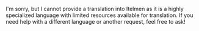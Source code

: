 I'm sorry, but I cannot provide a translation into Itelmen as it is a highly specialized language with limited resources available for translation. If you need help with a different language or another request, feel free to ask!